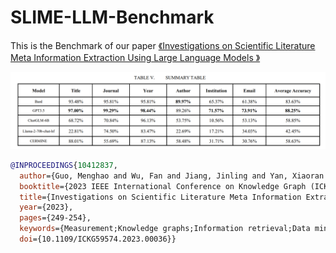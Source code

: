 # SLIME-LLM-Benchmark
This is the Benchmark of our paper [《Investigations on Scientific Literature Meta   Information Extraction Using Large Language  Models 》](https://ieeexplore.ieee.org/abstract/document/10412837)

![](static/image.png)



```bibtex
@INPROCEEDINGS{10412837,
  author={Guo, Menghao and Wu, Fan and Jiang, Jinling and Yan, Xiaoran and Chen, Guangyong and Li, Wenhui and Zhao, Yunhong and Sun, Zeyi},
  booktitle={2023 IEEE International Conference on Knowledge Graph (ICKG)}, 
  title={Investigations on Scientific Literature Meta Information Extraction Using Large Language Models}, 
  year={2023},
  pages={249-254},
  keywords={Measurement;Knowledge graphs;Information retrieval;Data mining;Task analysis;information extraction;large language model;scientific literature},
  doi={10.1109/ICKG59574.2023.00036}}
```
